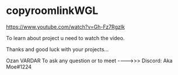 # copyroomlinkWGL

https://www.youtube.com/watch?v=Gh-Fz7Rgzlk

To learn about project u need to watch the video.

Thanks and good luck with your projects...

Ozan VARDAR
To ask any question or to meet ---->>> Discord: Aka Moe#1224

